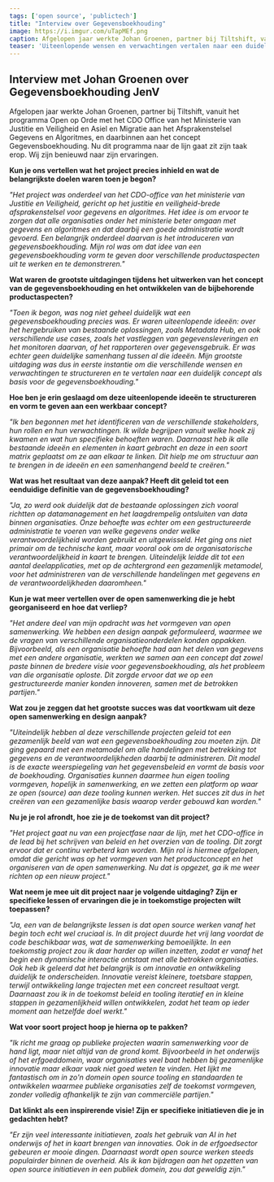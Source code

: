 ```yaml
---
tags: ['open source', 'publictech']
title: "Interview over Gegevensboekhouding"
image: https://i.imgur.com/uTapMEf.png
caption: Afgelopen jaar werkte Johan Groenen, partner bij Tiltshift, vanuit het programma Open op Orde met het CDO Office van het Ministerie van Justitie en Veiligheid aan het Afsprakenstelsel Gegevens en Algoritmes, en daarbinnen aan het concept Gegevensboekhouding.
teaser: 'Uiteenlopende wensen en verwachtingen vertalen naar een duidelijk concept voor "Gegevensboekhouding"'
---
```

## Interview met Johan Groenen over Gegevensboekhouding JenV

Afgelopen jaar werkte Johan Groenen, partner bij Tiltshift, vanuit het programma Open op Orde met het CDO Office van het Ministerie van Justitie en Veiligheid en Asiel en Migratie aan het Afsprakenstelsel Gegevens en Algoritmes, en daarbinnen aan het concept Gegevensboekhouding. Nu dit programma naar de lijn gaat zit zijn taak erop. Wij zijn benieuwd naar zijn ervaringen.

**Kun je ons vertellen wat het project precies inhield en wat de belangrijkste doelen waren toen je begon?**

*"Het project was onderdeel van het CDO-office van het ministerie van Justitie en Veiligheid, gericht op het justitie en veiligheid-brede afsprakenstelsel voor gegevens en algoritmes. Het idee is om ervoor te zorgen dat alle organisaties onder het ministerie beter omgaan met gegevens en algoritmes en dat daarbij een goede administratie wordt gevoerd. Een belangrijk onderdeel daarvan is het introduceren van gegevensboekhouding. Mijn rol was om dat idee van een gegevensboekhouding vorm te geven door verschillende productaspecten uit te werken en te demonstreren."*

**Wat waren de grootste uitdagingen tijdens het uitwerken van het concept van de gegevensboekhouding en het ontwikkelen van de bijbehorende productaspecten?**

*"Toen ik begon, was nog niet geheel duidelijk wat een gegevensboekhouding precies was. Er waren uiteenlopende ideeën: over het hergebruiken van bestaande oplossingen, zoals Metadata Hub, en ook verschillende use cases, zoals het vastleggen van gegevensleveringen en het monitoren daarvan, of het rapporteren over gegevensgebruik. Er was echter geen duidelijke samenhang tussen al die ideeën. Mijn grootste uitdaging was dus in eerste instantie om die verschillende wensen en verwachtingen te structureren en te vertalen naar een duidelijk concept als basis voor de gegevensboekhouding."*

**Hoe ben je erin geslaagd om deze uiteenlopende ideeën te structureren en vorm te geven aan een werkbaar concept?**

*"Ik ben begonnen met het identificeren van de verschillende stakeholders, hun rollen en hun verwachtingen. Ik wilde begrijpen vanuit welke hoek zij kwamen en wat hun specifieke behoeften waren. Daarnaast heb ik alle bestaande ideeën en elementen in kaart gebracht en deze in een soort matrix geplaatst om ze aan elkaar te linken. Dit hielp me om structuur aan te brengen in de ideeën en een samenhangend beeld te creëren."*

**Wat was het resultaat van deze aanpak? Heeft dit geleid tot een eenduidige definitie van de gegevensboekhouding?**

*"Ja, zo werd ook duidelijk dat de bestaande oplossingen zich vooral richtten op datamanagement en het laagdrempelig ontsluiten van data binnen organisaties. Onze behoefte was echter om een gestructureerde administratie te voeren van welke gegevens onder welke verantwoordelijkheid worden gebruikt en uitgewisseld. Het ging ons niet primair om de technische kant, maar vooral ook om de organisatorische verantwoordelijkheid in kaart te brengen. Uiteindelijk leidde dit tot een aantal deelapplicaties, met op de achtergrond een gezamenlijk metamodel, voor het administreren van de verschillende handelingen met gegevens en de verantwoordelijkheden daaromheen."*

**Kun je wat meer vertellen over de open samenwerking die je hebt georganiseerd en hoe dat verliep?**

*"Het andere deel van mijn opdracht was het vormgeven van open samenwerking. We hebben een design aanpak geformuleerd, waarmee we de vragen van verschillende organisatieonderdelen konden oppakken. Bijvoorbeeld, als een organisatie behoefte had aan het delen van gegevens met een andere organisatie, werkten we samen aan een concept dat zowel paste binnen de bredere visie voor gegevensboekhouding, als het probleem van die organisatie oploste. Dit zorgde ervoor dat we op een gestructureerde manier konden innoveren, samen met de betrokken partijen."*

**Wat zou je zeggen dat het grootste succes was dat voortkwam uit deze open samenwerking en design aanpak?**

*"Uiteindelijk hebben al deze verschillende projecten geleid tot een gezamenlijk beeld van wat een gegevensboekhouding zou moeten zijn. Dit ging gepaard met een metamodel om alle handelingen met betrekking tot gegevens en de verantwoordelijkheden daarbij te administreren. Dit model is de exacte weerspiegeling van het gegevensbeleid en vormt de basis voor de boekhouding. Organisaties kunnen daarmee hun eigen tooling vormgeven, hopelijk in samenwerking, en we zetten een platform op waar ze open (source) aan deze tooling kunnen werken. Het succes zit dus in het creëren van een gezamenlijke basis waarop verder gebouwd kan worden."*

**Nu je je rol afrondt, hoe zie je de toekomst van dit project?**

*"Het project gaat nu van een projectfase naar de lijn, met het CDO-office in de lead bij het schrijven van beleid en het overzien van de tooling. Dit zorgt ervoor dat er continu verbeterd kan worden. Mijn rol is hiermee afgelopen, omdat die gericht was op het vormgeven van het productconcept en het organiseren van de open samenwerking. Nu dat is opgezet, ga ik me weer richten op een nieuw project."*

**Wat neem je mee uit dit project naar je volgende uitdaging? Zijn er specifieke lessen of ervaringen die je in toekomstige projecten wilt toepassen?**

*"Ja, een van de belangrijkste lessen is dat open source werken vanaf het begin toch echt wel cruciaal is. In dit project duurde het vrij lang voordat de code beschikbaar was, wat de samenwerking bemoeilijkte. In een toekomstig project zou ik daar harder op willen inzetten, zodat er vanaf het begin een dynamische interactie ontstaat met alle betrokken organisaties. Ook heb ik geleerd dat het belangrijk is om innovatie en ontwikkeling duidelijk te onderscheiden. Innovatie vereist kleinere, toetsbare stappen, terwijl ontwikkeling lange trajecten met een concreet resultaat vergt. Daarnaast zou ik in de toekomst beleid en tooling iteratief en in kleine stappen in gezamenlijkheid willen ontwikkelen, zodat het team op ieder moment aan hetzelfde doel werkt."*

**Wat voor soort project hoop je hierna op te pakken?**

*"Ik richt me graag op publieke projecten waarin samenwerking voor de hand ligt, maar niet altijd van de grond komt. Bijvoorbeeld in het onderwijs of het erfgoeddomein, waar organisaties veel baat hebben bij gezamenlijke innovatie maar elkaar vaak niet goed weten te vinden. Het lijkt me fantastisch om in zo'n domein open source tooling en standaarden te ontwikkelen waarmee publieke organisaties zelf de toekomst vormgeven, zonder volledig afhankelijk te zijn van commerciële partijen."*

**Dat klinkt als een inspirerende visie! Zijn er specifieke initiatieven die je in gedachten hebt?**

*"Er zijn veel interessante initiatieven, zoals het gebruik van AI in het onderwijs of het in kaart brengen van innovaties. Ook in de erfgoedsector gebeuren er mooie dingen. Daarnaast wordt open source werken steeds populairder binnen de overheid. Als ik kan bijdragen aan het opzetten van open source initiatieven in een publiek domein, zou dat geweldig zijn."*